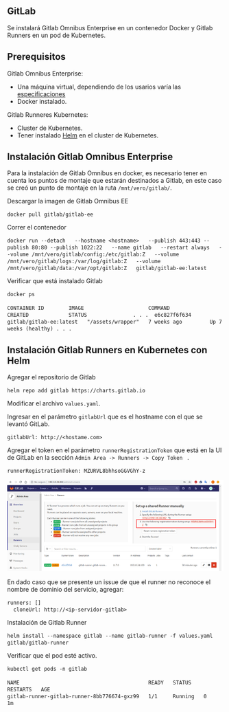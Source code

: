 ## GitLab 

Se instalará Gitlab Omnibus Enterprise en un contenedor Docker y Gitlab Runners en un pod de Kubernetes. 

## Prerequisitos
Gitlab Omnibus Enterprise:

- Una máquina virtual, dependiendo de los usarios varía las [especificaciones](https://docs.gitlab.com/ee/install/requirements.html)
- Docker instalado. 

Gitlab Runneres Kubernetes:

- Cluster de Kubernetes.
- Tener instalado [Helm](https://github.com/VerMunoz/OpenCloud/blob/master/docs/helm.md) en el cluster de Kubernetes. 

## Instalación Gitlab Omnibus Enterprise

Para la instalación de Gitlab Omnibus en docker, es necesario tener en cuenta los puntos de montaje que estarán destinados a Gitlab, en este caso se creó un punto de montaje en la ruta `` /mnt/vero/gitlab/ ``. 

Descargar la imagen de Gitlab Omnibus EE
```
docker pull gitlab/gitlab-ee
```
Correr el contenedor

```
docker run --detach   --hostname <hostname>   --publish 443:443 --publish 80:80 --publish 1022:22   --name gitlab   --restart always   --volume /mnt/vero/gitlab/config:/etc/gitlab:Z   --volume /mnt/vero/gitlab/logs:/var/log/gitlab:Z   --volume /mnt/vero/gitlab/data:/var/opt/gitlab:Z   gitlab/gitlab-ee:latest
```

Verificar que está instalado Gitlab
```
docker ps

CONTAINER ID        IMAGE                     COMMAND             CREATED             STATUS               . . .  e6c827f6f634        gitlab/gitlab-ee:latest   "/assets/wrapper"   7 weeks ago         Up 7 weeks (healthy) . . . 
```

## Instalación Gitlab Runners en Kubernetes con Helm

Agregar el repositorio de Gitlab
```
helm repo add gitlab https://charts.gitlab.io
```

Modificar el archivo `` values.yaml ``.

Ingresar en el parámetro  ``gitlabUrl`` que es el hostname con el que se levantó GitLab.
```
gitlabUrl: http://<hostame.com>
```

Agregar el token en el parámetro ``runnerRegistrationToken`` que está en la UI de GitLab en la sección ``Admin Area -> Runners -> Copy Token `` .

```
runnerRegistrationToken: MZURVL8bhhsoGGVGhY-z
```

![GitlabToken](https://raw.githubusercontent.com/VerMunoz/OpenCloud/master/images/Gitlab-token.png)

En dado caso que se presente un issue de que el runner no reconoce el nombre de dominio del servicio, agregar: 
```
runners: []
  cloneUrl: http://<ip-servidor-gitlab>
```
Instalación de Gitlab Runner 

```
helm install --namespace gitlab --name gitlab-runner -f values.yaml gitlab/gitlab-runner
```
Verificar que el pod esté activo. 
```
kubectl get pods -n gitlab

NAME                                          READY   STATUS    RESTARTS   AGE
gitlab-runner-gitlab-runner-8bb776674-gxz99   1/1     Running   0          1m
```